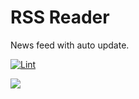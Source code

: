 # RSS Reader
News feed with auto update.

[![Lint](https://github.com/badcookie/rss-reader/workflows/Lint/badge.svg?event=push)](https://github.com/badcookie/rss-reader/actions)

<a href="https://codeclimate.com/github/badcookie/rss-reader/maintainability"><img src="https://api.codeclimate.com/v1/badges/0541361724b35710d417/maintainability" /></a>
